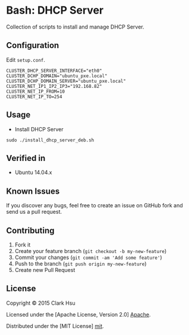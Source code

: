 # Bash: DHCP Server
Collection of scripts to install and manage DHCP Server.

## Configuration
Edit `setup.conf`.

```
CLUSTER_DHCP_SERVER_INTERFACE="eth0"
CLUSTER_DCHP_DOMAIN="ubuntu_pxe.local"
CLUSTER_DCHP_DOMAIN_SERVER="ubuntu_pxe.local"
CLUSTER_NET_IP1_IP2_IP3="192.168.82"
CLUSTER_NET_IP_FROM=10
CLUSTER_NET_IP_TO=254
```

## Usage

* Install DHCP Server

```
sudo ./install_dhcp_server_deb.sh
```

## Verified in 
* Ubuntu 14.04.x

## Known Issues
If you discover any bugs, feel free to create an issue on GitHub fork and send us a pull request.

## Contributing

1. Fork it
2. Create your feature branch (`git checkout -b my-new-feature`)
3. Commit your changes (`git commit -am 'Add some feature'`)
4. Push to the branch (`git push origin my-new-feature`)
5. Create new Pull Request

## License
Copyright © 2015 Clark Hsu

Licensed under the [Apache License, Version 2.0] [Apache].

Distributed under the [MIT License] [mit].

[Apache]: http://www.apache.org/licenses/LICENSE-2.0
[MIT]: http://www.opensource.org/licenses/mit-license.php

